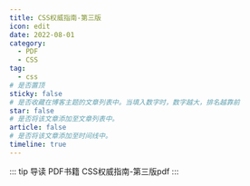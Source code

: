 ```yaml
---
title: CSS权威指南-第三版
icon: edit
date: 2022-08-01
category:
  - PDF
  - CSS
tag:
  - css
# 是否置顶
sticky: false
# 是否收藏在博客主题的文章列表中。当填入数字时，数字越大，排名越靠前
star: false
# 是否将该文章添加至文章列表中。
article: false
# 是否将该文章添加至时间线中。
timeline: true
---
```

::: tip 导读
PDF书籍 CSS权威指南-第三版pdf
:::
<!-- more -->


<PDF url="https://lc-gluttony.s3.amazonaws.com/LfQUMiHwWA4l/6tIBXalLdB4JJEWe72MneGKR4wjNoEMI/CSS%E6%9D%83%E5%A8%81%E6%8C%87%E5%8D%97-%E7%AC%AC%E4%B8%89%E7%89%88.pdf" />